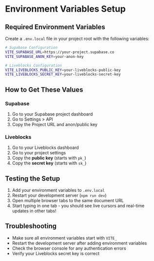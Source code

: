 # Environment Variables Setup

## Required Environment Variables

Create a `.env.local` file in your project root with the following variables:

```bash
# Supabase Configuration
VITE_SUPABASE_URL=https://your-project.supabase.co
VITE_SUPABASE_ANON_KEY=your-anon-key

# Liveblocks Configuration
VITE_LIVEBLOCKS_PUBLIC_KEY=your-liveblocks-public-key
VITE_LIVEBLOCKS_SECRET_KEY=your-liveblocks-secret-key
```

## How to Get These Values

### Supabase
1. Go to your Supabase project dashboard
2. Go to Settings > API
3. Copy the Project URL and anon/public key

### Liveblocks
1. Go to your Liveblocks dashboard
2. Go to your project settings
3. Copy the **public key** (starts with `pk_`)
4. Copy the **secret key** (starts with `sk_`)

## Testing the Setup

1. Add your environment variables to `.env.local`
2. Restart your development server (`npm run dev`)
3. Open multiple browser tabs to the same document URL
4. Start typing in one tab - you should see live cursors and real-time updates in other tabs!

## Troubleshooting

- Make sure all environment variables start with `VITE_`
- Restart the development server after adding environment variables
- Check the browser console for any authentication errors
- Verify your Liveblocks secret key is correct
